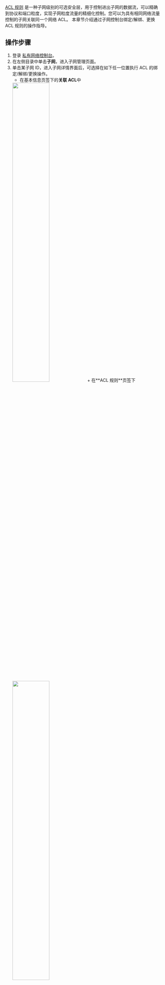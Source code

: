[ACL 规则](https://cloud.tencent.com/document/product/215/20088) 是一种子网级别的可选安全层，用于控制进出子网的数据流，可以精确到协议和端口粒度，实现子网粒度流量的精细化控制。您可以为具有相同网络流量控制的子网关联同一个网络 ACL。
本章节介绍通过子网控制台绑定/解绑、更换 ACL 规则的操作指导。

## 操作步骤
1. 登录 [私有网络控制台](https://console.cloud.tencent.com/vpc)。
2. 在左侧目录中单击**子网**，进入子网管理页面。
3. 单击某子网 ID，进入子网详情界面后，可选择在如下任一位置执行 ACL 的绑定/解绑/更换操作。
    + 在基本信息页签下的**关联 ACL**中
    <img src="https://main.qcloudimg.com/raw/fe87d689ee1fa4f6b87e6dfa7ed6f644.png" width="50%" />
    + 在**ACL 规则**页签下
     <img src="https://main.qcloudimg.com/raw/01505eca4a05bf829b2deb29f0db2231.png" width="50%" />
4. 请根据业务需要执行如下操作（此处截图以 ACL 页签操作为例）：
  +  如果当前子网未绑定 ACL 规则，可单击**绑定**，选择合适的 ACL 规则，并单击**确定**完成绑定，绑定后立即生效，此时子网的出入流量只有规则策略为**允许**的流量才能通过。
  <img src="https://main.qcloudimg.com/raw/0bad22697aa3af3b36e866be781027ec.png" width="50%" />
 +  如果当前子网绑定的 ACL 规则不符合业务需要，您可以单击**更换**，更换 ACL 规则，更换后立即生效。
	<img src="https://main.qcloudimg.com/raw/b3b3d8815e2053a0b703f4a03f372aba.png" width="80%" />
 +  如果当前子网绑定了 ACL 规则，但您已不再需要控制子网的出入流量，可以单击**解绑**进行 ACL 规则的解绑。解绑成功后立即生效，此时子网的出入流量无规则限制。
	<img src="https://main.qcloudimg.com/raw/c3e375dca8a91f35cfe7f1087817db8a.png" width="80%" />
    	 
